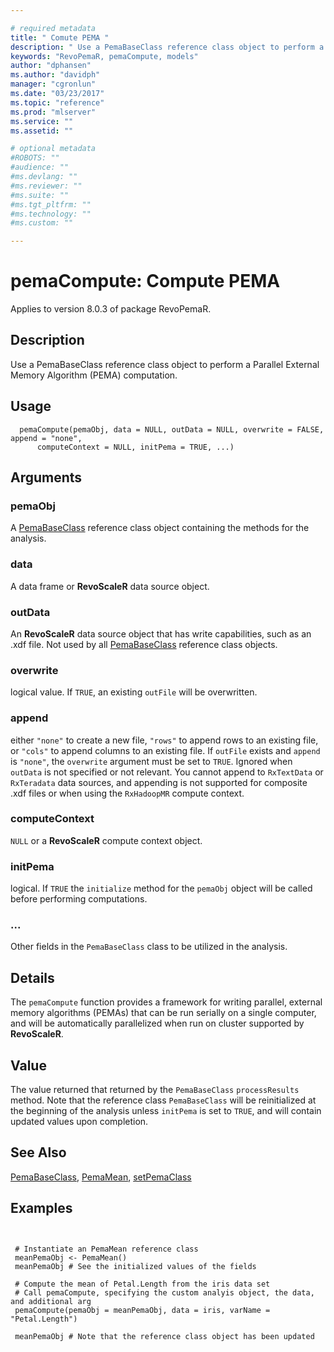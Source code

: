 ```yaml
--- 

# required metadata 
title: " Comute PEMA " 
description: " Use a PemaBaseClass reference class object to perform a Parallel External Memory Algorithm computation. " 
keywords: "RevoPemaR, pemaCompute, models" 
author: "dphansen"
ms.author: "davidph" 
manager: "cgronlun" 
ms.date: "03/23/2017" 
ms.topic: "reference" 
ms.prod: "mlserver" 
ms.service: "" 
ms.assetid: "" 

# optional metadata 
#ROBOTS: "" 
#audience: "" 
#ms.devlang: "" 
#ms.reviewer: "" 
#ms.suite: "" 
#ms.tgt_pltfrm: "" 
#ms.technology: "" 
#ms.custom: "" 

--- 
```



 # pemaCompute:  Compute PEMA 

 Applies to version 8.0.3 of package RevoPemaR.

 ## Description

Use a PemaBaseClass reference class object to perform a Parallel External Memory Algorithm (PEMA) computation.


 ## Usage

```   
  pemaCompute(pemaObj, data = NULL, outData = NULL, overwrite = FALSE, append = "none",
      computeContext = NULL, initPema = TRUE, ...)

```

 ## Arguments



 ### pemaObj
  A [PemaBaseClass](pemabaseclass.md) reference class object containing the methods for the analysis.  


 ### data
  A data frame or **RevoScaleR** data source object.  


 ### outData
  An **RevoScaleR** data source object that has write capabilities, such as an .xdf file. Not used by all [PemaBaseClass](pemabaseclass.md) reference class objects.  



 ### overwrite
 logical value. If `TRUE`, an existing `outFile` will be overwritten. 



 ### append
 either `"none"` to create a new file, `"rows"` to append rows to an existing file, or `"cols"` to append columns to an existing file. If `outFile` exists and `append` is `"none"`,  the `overwrite` argument must be set to `TRUE`. Ignored when `outData` is not specified or not relevant. You cannot append to `RxTextData` or `RxTeradata` data sources,  and appending is not supported for composite .xdf files or when using the `RxHadoopMR` compute context. 



 ### computeContext
  `NULL` or a **RevoScaleR** compute context object.  



 ### initPema
  logical.  If `TRUE` the `initialize` method for the `pemaObj` object will be called before performing computations.  



 ###  ...
  Other fields in the `PemaBaseClass` class to be utilized in the analysis.  



 ## Details

The `pemaCompute` function provides a framework for writing parallel, external memory
algorithms (PEMAs) that can be run serially on a single computer, and will be automatically
parallelized when run on cluster supported by **RevoScaleR**.


 ## Value

The value returned that returned by the `PemaBaseClass` `processResults` method.
Note that the reference class `PemaBaseClass` will be reinitialized at the beginning
of the analysis unless `initPema` is set to `TRUE`, and will contain updated values upon completion.







 ## See Also

[PemaBaseClass](pemabaseclass.md),
[PemaMean](pemamean.md),
[setPemaClass](setpemaclass.md)

 ## Examples

 ```


  # Instantiate an PemaMean reference class
  meanPemaObj <- PemaMean()
  meanPemaObj # See the initialized values of the fields

  # Compute the mean of Petal.Length from the iris data set
  # Call pemaCompute, specifying the custom analyis object, the data, and additional arg
  pemaCompute(pemaObj = meanPemaObj, data = iris, varName = "Petal.Length")

  meanPemaObj # Note that the reference class object has been updated
```




